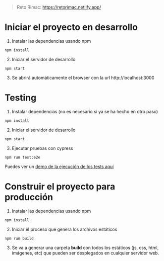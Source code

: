 > Reto Rimac: https://retorimac.netlify.app/

# Iniciar el proyecto en desarrollo

1. Instalar las dependencias usando npm

```
npm install
```

2. Iniciar el servidor de desarrollo

```
npm start
```

3. Se abrirá automáticamente el browser con la url http://localhost:3000

# Testing

1. Instalar dependencias (no es necesario si ya se ha hecho en otro paso)

```
npm install
```

2. Iniciar el servidor de desarrollo

```
npm start
```

3. Ejecutar pruebas con cypress

```
npm run test:e2e
```

Puedes ver un [demo de la ejecución de los tests aquí](https://user-images.githubusercontent.com/461124/120838871-ed473880-c52d-11eb-822b-a55a64e0497f.mp4)

# Construir el proyecto para producción

1. Instalar las dependencias usando npm

```
npm install
```

2. Iniciar el proceso que genera los archivos estáticos

```
npm run build
```

3. Se va a generar una carpeta **build** con todos los estáticos (js, css, html, imágenes, etc) que pueden
   ser desplegados en cualquier servidor web.
